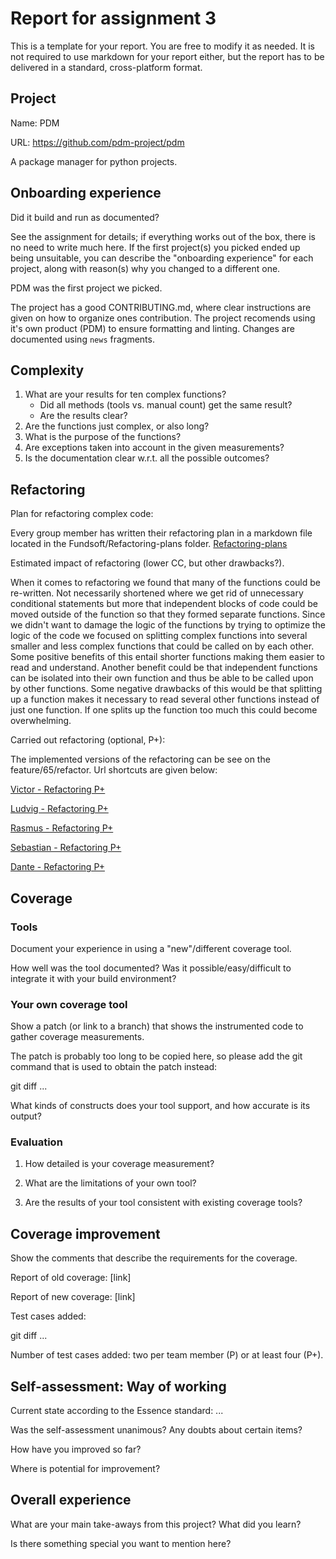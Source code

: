 # Report for assignment 3

This is a template for your report. You are free to modify it as needed.
It is not required to use markdown for your report either, but the report
has to be delivered in a standard, cross-platform format.

## Project

Name: PDM

URL: https://github.com/pdm-project/pdm

A package manager for python projects.

## Onboarding experience

Did it build and run as documented?
    
See the assignment for details; if everything works out of the box,
there is no need to write much here. If the first project(s) you picked
ended up being unsuitable, you can describe the "onboarding experience"
for each project, along with reason(s) why you changed to a different one.

PDM was the first project we picked.

The project has a good CONTRIBUTING.md, where clear instructions are given
on how to organize ones contribution. The project recomends using it's own 
product (PDM) to ensure formatting and linting. Changes are documented using 
`news` fragments. 


## Complexity

1. What are your results for ten complex functions?
   * Did all methods (tools vs. manual count) get the same result?
   * Are the results clear?
2. Are the functions just complex, or also long?
3. What is the purpose of the functions?
4. Are exceptions taken into account in the given measurements?
5. Is the documentation clear w.r.t. all the possible outcomes?

## Refactoring

Plan for refactoring complex code:

Every group member has written their refactoring plan in a markdown file located in the Fundsoft/Refactoring-plans folder. 
[Refactoring-plans](https://github.com/KTH-DD2480-Fundsoft/pdm-assignment-3/tree/report/Fundsoft/Refactoring-plans)

Estimated impact of refactoring (lower CC, but other drawbacks?).

When it comes to refactoring we found that many of the functions could be re-written. Not necessarily shortened where we get rid of unnecessary conditional statements but more that independent blocks of code could be moved outside of the function so that they formed separate functions. Since we didn't want to damage the logic of the functions by trying to optimize the logic of the code we focused on splitting complex functions into several smaller and less complex functions that could be called on by each other. Some positive benefits of this entail shorter functions making them easier to read and understand. Another benefit could be that independent functions can be isolated into their own function and thus be able to be called upon by other functions. Some negative drawbacks of this would be that splitting up a function makes it necessary to read several other functions instead of just one function. If one splits up the function too much this could become overwhelming. 


Carried out refactoring (optional, P+):

The implemented versions of the refactoring can be see on the feature/65/refactor. Url shortcuts are given below:

[Victor - Refactoring P+]()

[Ludvig - Refactoring P+]()

[Rasmus - Refactoring P+]()

[Sebastian - Refactoring P+]()

[Dante - Refactoring P+]()


## Coverage

### Tools

Document your experience in using a "new"/different coverage tool.

How well was the tool documented? Was it possible/easy/difficult to
integrate it with your build environment?

### Your own coverage tool

Show a patch (or link to a branch) that shows the instrumented code to
gather coverage measurements.

The patch is probably too long to be copied here, so please add
the git command that is used to obtain the patch instead:

git diff ...

What kinds of constructs does your tool support, and how accurate is
its output?

### Evaluation

1. How detailed is your coverage measurement?

2. What are the limitations of your own tool?

3. Are the results of your tool consistent with existing coverage tools?

## Coverage improvement

Show the comments that describe the requirements for the coverage.

Report of old coverage: [link]

Report of new coverage: [link]

Test cases added:

git diff ...

Number of test cases added: two per team member (P) or at least four (P+).

## Self-assessment: Way of working

Current state according to the Essence standard: ...

Was the self-assessment unanimous? Any doubts about certain items?

How have you improved so far?

Where is potential for improvement?

## Overall experience

What are your main take-aways from this project? What did you learn?

Is there something special you want to mention here?

